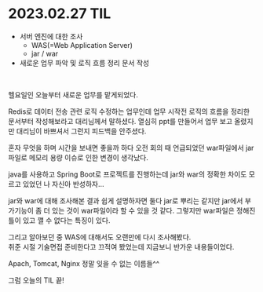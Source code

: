 # **2023.02.27 TIL**

- 서버 엔진에 대한 조사
  - WAS(=Web Application Server)
  - jar / war
- 새로운 업무 파악 및 로직 흐름 정리 문서 작성

<br>

헬요일인 오늘부터 새로운 업무를 맡게되었다.

Redis로 데이터 전송 관련 로직 수정하는 업무인데 업무 시작전 로직의 흐름을 정리한 문서부터 작성해보라고 대리님께서 말하셨다.
열심히 ppt를 만들어서 업무 보고 올렸지만 대리님이 바쁘셔서 그런지 피드백을 안주셨다.

혼자 무엇을 하며 시간을 보내면 좋을까 하다 오전 회의 때 언급되었던 war파일에서 jar파일로 메모리 용량 이슈로 인한 변경이 생각났다.

java를 사용하고 Spring Boot로 프로젝트를 진행하는데 jar와 war의 정확한 차이도 모르고 있었던 나 자신아 반성하자...

jar와 war에 대해 조사해본 결과 쉽게 설명하자면 둘다 jar로 뿌리는 같지만 jar에서 부가기능이 좀 더 있는 것이 war파일이라 할 수 있을 것 같다. 그렇지만 war파일은 정해진 틀이 있고 깰 수 없다는 특징이 있다.

그리고 알아보던 중 WAS에 대해서도 오랜만에 다시 조사해봤다.  
취준 시절 기술면접 준비한다고 끄적여 봤었는데 지금보니 반가운 내용들이었다.

Apach, Tomcat, Nginx 정말 잊을 수 없는 이름들^^

그럼 오늘의 TIL 끝!
